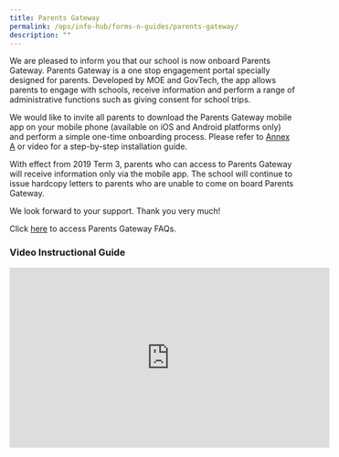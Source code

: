 ```yaml
---
title: Parents Gateway
permalink: /ops/info-hub/forms-n-guides/parents-gateway/
description: ""
---
```

We are pleased to inform you that our school is now onboard Parents Gateway. Parents Gateway is a one stop engagement portal specially designed for parents. Developed by MOE and GovTech, the app allows parents to engage with schools, receive information and perform a range of administrative functions such as giving consent for school trips.

We would like to invite all parents to download the Parents Gateway mobile app on your mobile phone (available on iOS and Android platforms only) and perform a simple one-time onboarding process. Please refer to&nbsp;[Annex A](/files/Parents-Gateway-Annex-A.pdf)&nbsp;or video for a step-by-step installation guide.

With effect from 2019 Term 3, parents who can access to Parents Gateway will receive information only via the mobile app. The school will continue to issue hardcopy letters to parents who are unable to come on board Parents Gateway.

We look forward to your support. Thank you very much!

Click&nbsp;[here](/files/Parents%20Gateway%20FAQs.pdf)&nbsp;to access Parents Gateway FAQs.

### Video Instructional Guide

<iframe width="560" height="315" src="https://www.youtube.com/embed/tW9jwyuovOo" title="YouTube video player" frameborder="0" allow="accelerometer; autoplay; clipboard-write; encrypted-media; gyroscope; picture-in-picture" allowfullscreen=""></iframe>
